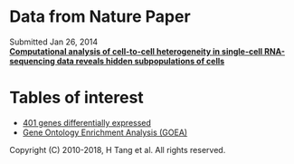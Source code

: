# Data  from Nature Paper    
Submitted Jan 26, 2014    
[**Computational analysis of cell-to-cell heterogeneity in single-cell RNA-sequencing data reveals hidden subpopulations of cells**](http://www.nature.com/nbt/journal/v33/n2/full/nbt.3102.html)

# Tables of interest    
  * [401 genes differentially expressed](./nbt.3102-S4.xlsx)    
  * [Gene Ontology Enrichment Analysis (GOEA)](./nbt.3102-S6.xlsx)    

Copyright (C) 2010-2018, H Tang et al. All rights reserved.
